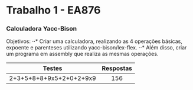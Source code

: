 <h1> Trabalho 1 -  EA876 </h1>
<h3> Calculadora Yacc-Bison</h3>

Objetivos:
⋅⋅* Criar uma calculadora, realizando as 4 operações básicas, expoente e parenteses utilizando yacc-bison/lex-flex.
⋅⋅* Além disso, criar um programa em assembly que realiza as mesmas operações.


|Testes  | Respostas |
|:------:|:---------:|
|2+3+5+8+8+9x5+2+0+2+9x9|156|

